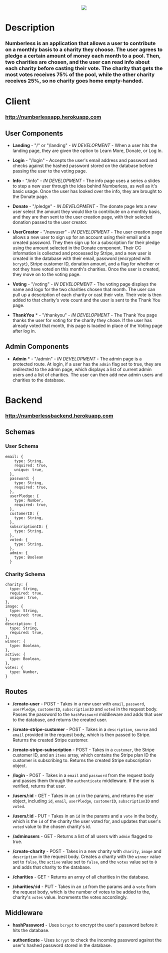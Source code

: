 <p align="center">
  <br><br>
  <img src="https://i.imgur.com/QXCdALM.png">
</p>








# **Description**

### Numberless is an application that allows a user to contribute on a monthly basis to a charity they choose. The user agrees to pledge a certain amount of money each month to a pool. Then, two charities are chosen, and the user can read info about each charity before casting their vote. The charity that gets the most votes receives 75% of the pool, while the other charity receives 25%, so no charity goes home empty-handed.



# **Client**

### http://numberlessapp.herokuapp.com

## User Components

* **Landing** - "/" or "/landing" - *IN DEVELOPMENT* - When a user hits the landing page, they are given the option to Learn More, Donate, or Log In. 

* **Login** - "/login" - Accepts the user's email address and password and checks against the hashed password stored on the database before passing the user to the voting page.

* **Info** - "/info" - *IN DEVELOPMENT* - The info page uses a series a slides to step a new user through the idea behind Numberless, as well as it's basic usage. Once the user has looked over the info, they are brought to the Donate page.

* **Donate** - "/pledge" - *IN DEVELOPMENT* - The donate page lets a new user select the amount they would like to contribute on a monthly basis, and they are then sent to the user creation page, with their selected donation passed to the user creator.

* **UserCreator** - "/newuser" - *IN DEVELOPMENT* - The user creation page allows a new user to sign up for an account using their email and a created password. They then sign up for a subscription for their pledge using the amount selected in the Donate component. Their CC information is collected and processed by Stripe, and a new user is created in the database with their email, password (encrypted with `bcrypt`), Stripe customer ID, donation amount, and a flag for whether or not they have voted on this month's charities. Once the user is created, they move on to the voting page.

* **Voting** - "/voting" - *IN DEVELOPMENT* - The voting page displays the name and logo for the two charities chosen that month. The user can pull up a description of each charity or cast their vote. Their vote is then added to that charity's vote count and the user is sent to the Thank You page.

* **ThankYou** * - "/thankyou" - *IN DEVELOPMENT* - The Thank You page thanks the user for voting for the charity they chose. If the user has already voted that month, this page is loaded in place of the Voting page after log in.

## Admin Components

* **Admin** * - "/admin" - *IN DEVELOPMENT* - The admin page is a protected route. At login, if a user has the `admin` flag set to true, they are redirected to the admin page, which displays a list of current admin users and a list of charities. The user can then add new admin users and charities to the database.

# **Backend**

### http://numberlessbackend.herokuapp.com

## Schemas

### User Schema

```
email: {
    type: String,
    required: true,
    unique: true,
  },
  password: {
    type: String,
    required: true,
  },
  userPledge: {
    type: Number,
    required: true,
  },
  customerID: {
    type: String,
  },
  subscriptionID: {
    type: String,
  },
  voted: {
    type: String,
  },
  admin: {
    type: Boolean
  }
  ```

  ### Charity Schema

  ```
  charity: {
    type: String,
    required: true,
    unique: true,
  },
  image: {
    type: String, 
    required: true,
  },
  description: {
    type: String,
    required: true,
  },
  winner: {
    type: Boolean,
  },
  active: {
    type: Boolean,
  },
  votes: {
    type: Number,
  }
  ```

## Routes

* **/create-user** - POST - Takes in a new user with `email`, `password`, `userPledge`, `customerID`, `subscriptionID` and `voted` in the request body. Passes the password to the `hashPassword` middleware and adds that user to the database, and returns the created user.

* **/create-stripe-customer** - POST - Takes in a `description`, `source` and `email` provided in the request body, which is then passed to Stripe. Returns the created Stripe customer.

* **/create-stripe-subscription** - POST - Takes in a `customer`, the Stripe customer ID, and an `items` array, which contains the Stripe plan ID the customer is subscribing to. Returns the created Stripe subscription object.

* **/login** - POST - Takes in a `email` and `password` from the request body and passes them through the `authenticate` middleware. If the user is verified, returns that user.

* **/users/:id** - GET - Takes in an `id` in the params, and returns the user object, including `id`, `email`, `userPledge`, `customerID`, `subscriptionID` and `voted`.

* **/users/:id** - PUT - Takes in an `id` in the params and a `vote` in the body, which is the `id` of the charity the user voted for, and updates that user's `voted` value to the chosen charity's id. 

* **/adminusers** - GET - Returns a list of all users with `admin` flagged to true.

* **/create-charity** - POST - Takes in a new charity with `charity`, `image` and `description` in the request body. Creates a charity with the `winner` value set to `false`, the `active` value set to `false`, and the `votes` value set to `0` and adds that charity to the database.

* **/charities** - GET - Returns an array of all charities in the database.

* **/charities/:id** - PUT - Takes in an `id` from the params and a `vote` from the request body, which is the number of votes to be added to the, charity's `votes` value. Increments the votes accordingly. 

## Middleware

* **hashPassword** - Uses `bcrypt` to encrypt the user's password before it hits the database.

* **authenticate** - Uses `bcrypt` to check the incoming password against the user's hashed password stored in the database.



